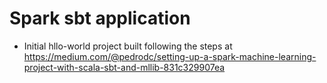 # Spark sbt application

- Initial hllo-world project built following the steps at https://medium.com/@pedrodc/setting-up-a-spark-machine-learning-project-with-scala-sbt-and-mllib-831c329907ea 